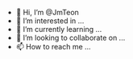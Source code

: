 - 👋 Hi, I’m @JmTeon
- 👀 I’m interested in ...
- 🌱 I’m currently learning ...
- 💞️ I’m looking to collaborate on ...
- 📫 How to reach me ...

<!---
JmTeon/JmTeon is a ✨ special ✨ repository because its `README.md` (this file) appears on your GitHub profile.
You can click the Preview link to take a look at your changes.
--->
